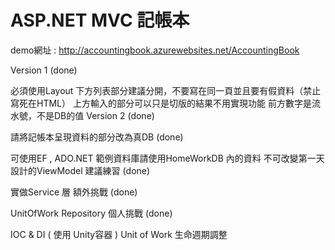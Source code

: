 # ASP.NET MVC 記帳本
demo網址 : http://accountingbook.azurewebsites.net/AccountingBook

Version 1 (done)

必須使用Layout
下方列表部分建議分開，不要寫在同一頁並且要有假資料（禁止寫死在HTML）
上方輸入的部分可以只是切版的結果不用實現功能
前方數字是流水號，不是DB的值
Version 2 (done)

請將記帳本呈現資料的部分改為真DB (done)

可使用EF , ADO.NET
範例資料庫請使用HomeWorkDB 內的資料
不可改變第一天設計的ViewModel
建議練習 (done)

實做Service 層
額外挑戰 (done)

UnitOfWork
Repository
個人挑戰 (done)

IOC & DI ( 使用 Unity容器 )
Unit of Work 生命週期調整

